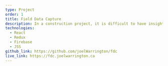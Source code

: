 ```yaml
---
type: Project
order: 1
title: Field Data Capture
description: In a construction project, it is difficult to have insight as to the state of a project. This web application aims to provide actionable data with visualizations and easy to complete forms.
technologies:
  - React
  - Redux
  - Firebase
  - JSS
github_link: https://github.com/joelWarrington/fdc
live_link: https://fdc.joelwarrington.ca
---
```


